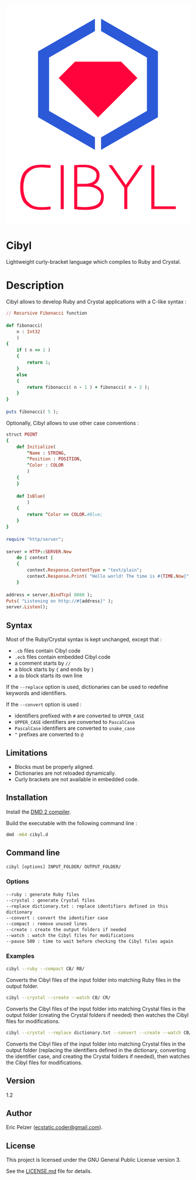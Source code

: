 ![](https://github.com/senselogic/CIBYL/blob/master/LOGO/cibyl.png)

# Cibyl

Lightweight curly-bracket language which compiles to Ruby and Crystal.

# Description

Cibyl allows to develop Ruby and Crystal applications with a C-like syntax :

```ruby
// Recursive Fibonacci function

def fibonacci(
    n : Int32
    )
{
    if ( n <= 1 )
    {
        return 1;
    }
    else
    {
        return fibonacci( n - 1 ) + fibonacci( n - 2 );
    }
}

puts fibonacci( 5 );
```

Optionally, Cibyl allows to use other case conventions :

```ruby
struct POINT
{
    def Initialize(
        ^Name : STRING,
        ^Position : POSITION,
        ^Color : COLOR
        )
    {
    }

    def IsBlue(
        )
    {
        return ^Color == COLOR.#Blue;
    }
}

require "http/server";

server = HTTP::SERVER.New
    do | context |
    {
        context.Response.ContentType = "text/plain";
        context.Response.Print( "Hello world! The time is #{TIME.Now}" );
    }

address = server.BindTcp( 8080 );
Puts( "Listening on http://#{address}" );
server.Listen();
```

## Syntax

Most of the Ruby/Crystal syntax is kept unchanged, except that :

*   `.cb` files contain Cibyl code
*   `.ecb` files contain embedded Cibyl code
*   a comment starts by `//`
*   a block starts by `{` and ends by `}`
*   a `do` block starts its own line

If the `--replace` option is used, dictionaries can be used to redefine keywords and identifiers.

If the `--convert` option is used :

*   identifiers prefixed with `#` are converted to `UPPER_CASE`
*   `UPPER_CASE` identifiers are converted to `PascalCase`
*   `PascalCase` identifiers are converted to `snake_case`
*   `^` prefixes are converted to `@`

## Limitations

*   Blocks must be properly aligned.
*   Dictionaries are not reloaded dynamically.
*   Curly brackets are not available in embedded code.

## Installation

Install the [DMD 2 compiler](https://dlang.org/download.html).

Build the executable with the following command line :

```bash
dmd -m64 cibyl.d
```

## Command line

```
cibyl [options] INPUT_FOLDER/ OUTPUT_FOLDER/
```

### Options

```
--ruby : generate Ruby files
--crystal : generate Crystal files
--replace dictionary.txt : replace identifiers defined in this dictionary
--convert : convert the identifier case
--compact : remove unused lines
--create : create the output folders if needed
--watch : watch the Cibyl files for modifications
--pause 500 : time to wait before checking the Cibyl files again
```

### Examples

```bash
cibyl --ruby --compact CB/ RB/
```

Converts the Cibyl files of the input folder into matching Ruby files in the output folder.

```bash
cibyl --crystal --create --watch CB/ CR/
```

Converts the Cibyl files of the input folder into matching Crystal files in the output folder
(creating the Crystal folders if needed) then watches the Cibyl files for modifications.

```bash
cibyl --crystal --replace dictionary.txt --convert --create --watch CB/ CR/
```

Converts the Cibyl files of the input folder into matching Crystal files in the output folder
(replacing the identifiers defined in the dictionary, converting the identifier case,
and creating the Crystal folders if needed), then watches the Cibyl files for modifications.

## Version

1.2

## Author

Eric Pelzer (ecstatic.coder@gmail.com).

## License

This project is licensed under the GNU General Public License version 3.

See the [LICENSE.md](LICENSE.md) file for details.
